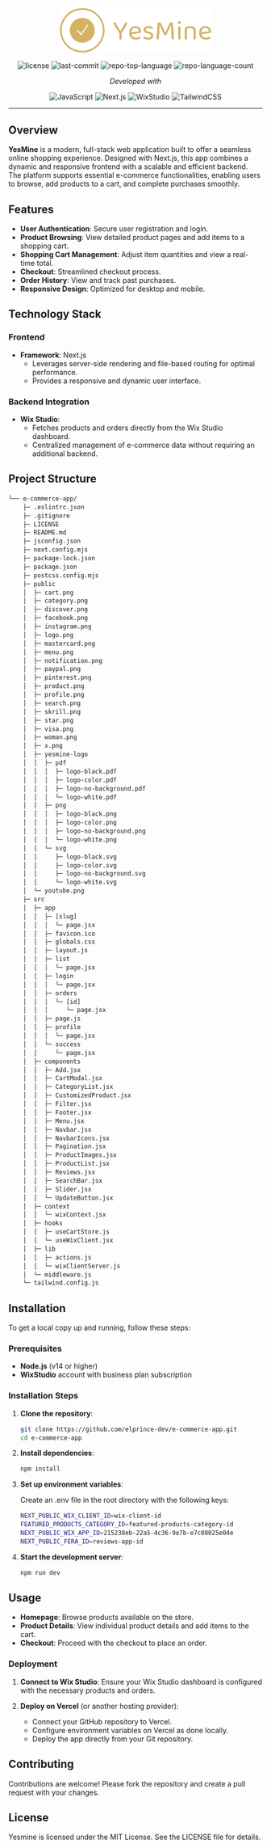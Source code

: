 <p align="center">
  <img src="./public/yesmine-logo/png/logo-no-background.png" width="300" />
</p>

<p align="center">
	<img src="https://img.shields.io/github/license/elprince-dev/e-commerce-app?style=flat&color=0080ff" alt="license">
	<img src="https://img.shields.io/github/last-commit/elprince-dev/e-commerce-app?style=flat&logo=git&logoColor=white&color=0080ff" alt="last-commit">
	<img src="https://img.shields.io/github/languages/top/elprince-dev/e-commerce-app?style=flat&color=0080ff" alt="repo-top-language">
	<img src="https://img.shields.io/github/languages/count/elprince-dev/e-commerce-app?style=flat&color=0080ff" alt="repo-language-count">
<p>
<p align="center">
		<em>Developed with</em>
</p>
<p align="center">
	<img src="https://img.shields.io/badge/JavaScript-F7DF1E.svg?style=flat&logo=JavaScript&logoColor=black" alt="JavaScript">
	<img src="https://img.shields.io/badge/Next.js-000000.svg?style=flat&logo=Next.js&logoColor=white" alt="Next.js">
	<img src="https://img.shields.io/badge/WixStudio-0c6eaf.svg?style=flat&logo=wix&logoColor=white" alt="WixStudio">
    <img src="https://img.shields.io/badge/TailwindCSS-38B2AC.svg?style=flat&logo=tailwind-css&logoColor=white" alt="TailwindCSS">
</p>


<hr>

## Overview

**YesMine** is a modern, full-stack web application built to offer a seamless online shopping experience. Designed with Next.js, this app combines a dynamic and responsive frontend with a scalable and efficient backend. The platform supports essential e-commerce functionalities, enabling users to browse, add products to a cart, and complete purchases smoothly.

## Features

- **User Authentication**: Secure user registration and login.
- **Product Browsing**: View detailed product pages and add items to a shopping cart.
- **Shopping Cart Management**: Adjust item quantities and view a real-time total.
- **Checkout**: Streamlined checkout process.
- **Order History**: View and track past purchases.
- **Responsive Design**: Optimized for desktop and mobile.


## Technology Stack

### Frontend
- **Framework**: Next.js
  - Leverages server-side rendering and file-based routing for optimal performance.
  - Provides a responsive and dynamic user interface.


### Backend Integration

- **Wix Studio**:
  - Fetches products and orders directly from the Wix Studio dashboard.
  - Centralized management of e-commerce data without requiring an additional backend.

## Project Structure

```sh
└── e-commerce-app/
	├─ .eslintrc.json
	├─ .gitignore
	├─ LICENSE
	├─ README.md
	├─ jsconfig.json
	├─ next.config.mjs
	├─ package-lock.json
	├─ package.json
	├─ postcss.config.mjs
	├─ public
	│  ├─ cart.png
	│  ├─ category.png
	│  ├─ discover.png
	│  ├─ facebook.png
	│  ├─ instagram.png
	│  ├─ logo.png
	│  ├─ mastercard.png
	│  ├─ menu.png
	│  ├─ notification.png
	│  ├─ paypal.png
	│  ├─ pinterest.png
	│  ├─ product.png
	│  ├─ profile.png
	│  ├─ search.png
	│  ├─ skrill.png
	│  ├─ star.png
	│  ├─ visa.png
	│  ├─ woman.png
	│  ├─ x.png
	│  ├─ yesmine-logo
	│  │  ├─ pdf
	│  │  │  ├─ logo-black.pdf
	│  │  │  ├─ logo-color.pdf
	│  │  │  ├─ logo-no-background.pdf
	│  │  │  └─ logo-white.pdf
	│  │  ├─ png
	│  │  │  ├─ logo-black.png
	│  │  │  ├─ logo-color.png
	│  │  │  ├─ logo-no-background.png
	│  │  │  └─ logo-white.png
	│  │  └─ svg
	│  │     ├─ logo-black.svg
	│  │     ├─ logo-color.svg
	│  │     ├─ logo-no-background.svg
	│  │     └─ logo-white.svg
	│  └─ youtube.png
	├─ src
	│  ├─ app
	│  │  ├─ [slug]
	│  │  │  └─ page.jsx
	│  │  ├─ favicon.ico
	│  │  ├─ globals.css
	│  │  ├─ layout.js
	│  │  ├─ list
	│  │  │  └─ page.jsx
	│  │  ├─ login
	│  │  │  └─ page.jsx
	│  │  ├─ orders
	│  │  │  └─ [id]
	│  │  │     └─ page.jsx
	│  │  ├─ page.js
	│  │  ├─ profile
	│  │  │  └─ page.jsx
	│  │  └─ success
	│  │     └─ page.jsx
	│  ├─ components
	│  │  ├─ Add.jsx
	│  │  ├─ CartModal.jsx
	│  │  ├─ CategoryList.jsx
	│  │  ├─ CustomizedProduct.jsx
	│  │  ├─ Filter.jsx
	│  │  ├─ Footer.jsx
	│  │  ├─ Menu.jsx
	│  │  ├─ Navbar.jsx
	│  │  ├─ NavbarIcons.jsx
	│  │  ├─ Pagination.jsx
	│  │  ├─ ProductImages.jsx
	│  │  ├─ ProductList.jsx
	│  │  ├─ Reviews.jsx
	│  │  ├─ SearchBar.jsx
	│  │  ├─ Slider.jsx
	│  │  └─ UpdateButton.jsx
	│  ├─ context
	│  │  └─ wixContext.jsx
	│  ├─ hooks
	│  │  ├─ useCartStore.js
	│  │  └─ useWixClient.jsx
	│  ├─ lib
	│  │  ├─ actions.js
	│  │  └─ wixClientServer.js
	│  └─ middleware.js
	└─ tailwind.config.js
```

## Installation

To get a local copy up and running, follow these steps:

### Prerequisites

- **Node.js** (v14 or higher)
- **WixStudio** account with business plan subscription

### Installation Steps

1. **Clone the repository**:

   ```bash
   git clone https://github.com/elprince-dev/e-commerce-app.git
   cd e-commerce-app
   ```

2. **Install dependencies**:

   ```bash
   npm install
   ```

3. **Set up environment variables**:

   Create an .env file in the root directory with the following keys:

   ```bash
   NEXT_PUBLIC_WIX_CLIENT_ID=wix-client-id
   FEATURED_PRODUCTS_CATEGORY_ID=featured-products-category-id
   NEXT_PUBLIC_WIX_APP_ID=215238eb-22a5-4c36-9e7b-e7c08025e04e
   NEXT_PUBLIC_FERA_ID=reviews-app-id
   ```

4. **Start the development server**:

   ```bash
   npm run dev

   ```
## Usage

- **Homepage**: Browse products available on the store.
- **Product Details**: View individual product details and add items to the cart.
- **Checkout**: Proceed with the checkout to place an order.

### Deployment

1.  **Connect to Wix Studio**: Ensure your Wix Studio dashboard is configured with the necessary products and orders.

2.  **Deploy on Vercel** (or another hosting provider):

    - Connect your GitHub repository to Vercel.
    - Configure environment variables on Vercel as done locally.
    - Deploy the app directly from your Git repository.

## Contributing

Contributions are welcome! Please fork the repository and create a pull request with your changes.

## License

Yesmine is licensed under the MIT License. See the LICENSE file for details.